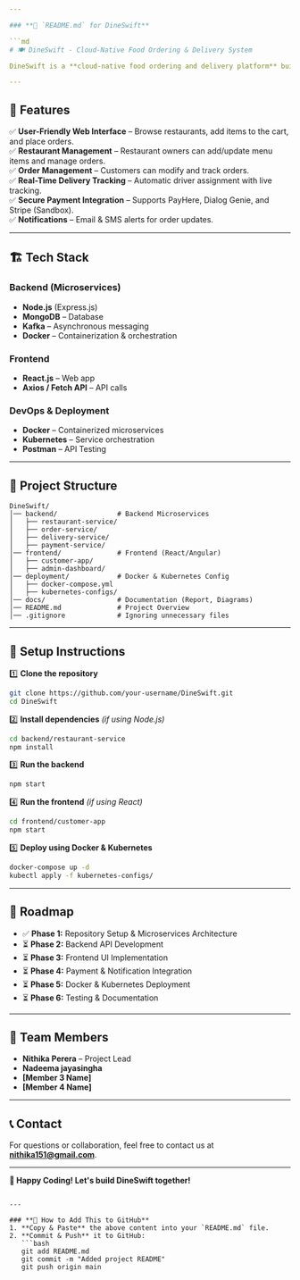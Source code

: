 ```yaml
---

### **📌 `README.md` for DineSwift**  

```md
# 🍽️ DineSwift - Cloud-Native Food Ordering & Delivery System  

DineSwift is a **cloud-native food ordering and delivery platform** built using **microservices architecture**. Inspired by **UberEats & PickMe Food**, it enables customers to order food from multiple restaurants, track deliveries, and make secure payments.  

---
```


## 🚀 Features  

✅ **User-Friendly Web Interface** – Browse restaurants, add items to the cart, and place orders.  
✅ **Restaurant Management** – Restaurant owners can add/update menu items and manage orders.  
✅ **Order Management** – Customers can modify and track orders.  
✅ **Real-Time Delivery Tracking** – Automatic driver assignment with live tracking.  
✅ **Secure Payment Integration** – Supports PayHere, Dialog Genie, and Stripe (Sandbox).  
✅ **Notifications** – Email & SMS alerts for order updates.  

---

## 🏗️ Tech Stack  

### **Backend (Microservices)**  
- **Node.js** (Express.js)  
- **MongoDB** – Database  
- **Kafka** – Asynchronous messaging  
- **Docker** – Containerization & orchestration  

### **Frontend**  
- **React.js** – Web app  
- **Axios / Fetch API** – API calls  

### **DevOps & Deployment**  
- **Docker** – Containerized microservices  
- **Kubernetes** – Service orchestration  
- **Postman** – API Testing  

---

## 📂 Project Structure  

```
DineSwift/
│── backend/               # Backend Microservices  
│   ├── restaurant-service/  
│   ├── order-service/  
│   ├── delivery-service/  
│   ├── payment-service/  
│── frontend/              # Frontend (React/Angular)  
│   ├── customer-app/  
│   ├── admin-dashboard/  
│── deployment/            # Docker & Kubernetes Config  
│   ├── docker-compose.yml  
│   ├── kubernetes-configs/  
│── docs/                  # Documentation (Report, Diagrams)  
│── README.md              # Project Overview  
│── .gitignore             # Ignoring unnecessary files  
```

---

## 🔧 Setup Instructions  

1️⃣ **Clone the repository**  
```bash
git clone https://github.com/your-username/DineSwift.git
cd DineSwift
```
2️⃣ **Install dependencies** _(if using Node.js)_  
```bash
cd backend/restaurant-service
npm install
```
3️⃣ **Run the backend**  
```bash
npm start
```
4️⃣ **Run the frontend** _(if using React)_  
```bash
cd frontend/customer-app
npm start
```
5️⃣ **Deploy using Docker & Kubernetes**  
```bash
docker-compose up -d
kubectl apply -f kubernetes-configs/
```

---

## 📌 Roadmap  

- ✅ **Phase 1:** Repository Setup & Microservices Architecture  
- ⏳ **Phase 2:** Backend API Development  
- ⏳ **Phase 3:** Frontend UI Implementation  
- ⏳ **Phase 4:** Payment & Notification Integration  
- ⏳ **Phase 5:** Docker & Kubernetes Deployment  
- ⏳ **Phase 6:** Testing & Documentation  

---

## 👥 Team Members  

- **Nithika Perera** – Project Lead  
- **Nadeema jayasingha**  
- **[Member 3 Name]** 
- **[Member 4 Name]**  

---

## 📞 Contact  

For questions or collaboration, feel free to contact us at **nithika151@gmail.com**.  

---

**🚀 Happy Coding! Let's build DineSwift together!**  
```

---

### **📌 How to Add This to GitHub**
1. **Copy & Paste** the above content into your `README.md` file.  
2. **Commit & Push** it to GitHub:
   ```bash
   git add README.md
   git commit -m "Added project README"
   git push origin main
   ```
